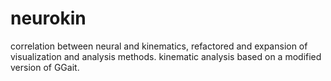 # neurokin
correlation between neural and kinematics, refactored and expansion of visualization and analysis methods. kinematic analysis based on a modified version of GGait.
